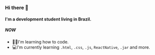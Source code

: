 ### Hi there 👋

#### I'm a development student living in Brazil.

##### NOW

- :man_student:I'm learning how to code.
- 💻I'm currently learning `.html`, `.css`, `.js`, `ReactNative`, `.jar` and more.
